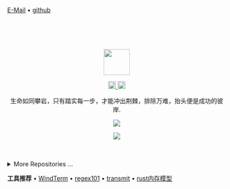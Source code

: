 [E-Mail](mailto:952750120@qq.com) • [github](https://github.com/zouhuigang)

<div align="center">
  <br>
  <br>
  <br>
  <br>
  <a href="https://github.com/zouhuigang">
    <img width="60" height="60" src="https://avatars.githubusercontent.com/u/15059874?v=4" />
  </a>
  <br>
  <p>
    <a href="http://weibo.com/zouhuigang">
      <img width="18" height="18" src="https://raw.githubusercontent.com/jaywcjlove/jaywcjlove/master/imgs/weibo.svg?sanitize=true" />
    </a>
    <a href="mailto:952750120@qq.com">
      <img width="18" height="18" src="https://raw.githubusercontent.com/jaywcjlove/jaywcjlove/master/imgs/mail.svg?sanitize=true" />
    </a>
  </p>
  <p>生命如同攀岩，只有踏实每一步，才能冲出荆棘，排除万难，抬头便是成功的彼岸.</p>
  <p>
    <a href="https://blog.anooc.com/">
      <img src="https://github-readme-stats.vercel.app/api?username=zouhuigang&show_icons=true&icon_color=805AD5&text_color=718096&bg_color=ffffff&hide_title=true&hide_border=true&hide=contribs,issues" />
    </a>
  </p>
  
  <p>
    <a href="https://blog.anooc.com/">
      <img src="https://github-profile-trophy.vercel.app/?username=zouhuigang&theme=flat&title=Stars,Followers,Commit,MultiLanguage&margin-w=5&row=1&column=4" />
    </a>
  </p>
  
  <br>
  <br>
</div>

<details>
<summary>More Repositories ...</summary>

<!--repos-handbook-start-->

project | homepage | stars | last commit | downloads | version 
:--- | --- | :--- | :--- | :--- | :--- 
[book](https://github.com/zouhuigang/book) | [`#homepage`](https://github.com/zouhuigang/book/issues) | [![GitHub stars](https://img.shields.io/github/stars/zouhuigang/book?style=flat)](https://github.com/zouhuigang/book/stargazers) | [![GitHub last commit](https://img.shields.io/github/last-commit/zouhuigang/book?style=flat&label=last)](https://github.com/zouhuigang/book/commits) | [![NPM Downloads](https://img.shields.io/npm/dm/awesome-mac.svg?label=&logo=npm&style=flat&labelColor=ffacab&color=dd4e4c)](https://www.npmjs.com/package/awesome-mac) | [![npm version](https://img.shields.io/npm/v/awesome-mac.svg?logo=npm)](https://www.npmjs.com/package/awesome-mac)


<!--repos-handbook-end-->

<!--repos-start-->

project | homepage | stars | last commit | downloads | version 
:--- | --- | :--- | :--- | :--- | :--- 
[epoll-demo](https://github.com/zouhuigang/epoll-demo) | - | - | - | - | 

<!--repos-end-->

  <img src="https://profile-counter.glitch.me/zouhuigang/count.svg" />
  <img src="https://komarev.com/ghpvc/?username=zouhuigang&color=green" />

</details>

**工具推荐** • 
[WindTerm](https://github.com/kingToolbox/WindTerm) • 
[regex101](https://regex101.com/) • 
[transmit](https://macwk.com/soft/transmit) • 
[rust内存模型](https://deepu.tech/memory-management-in-rust/)

